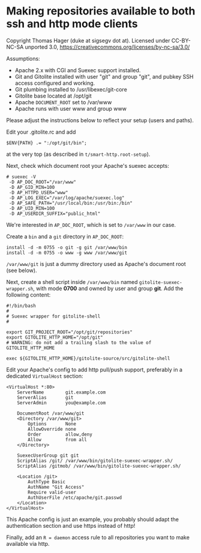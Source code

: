 # Making repositories available to both ssh and http mode clients

Copyright Thomas Hager (duke at sigsegv dot at).  Licensed under CC-BY-NC-SA
unported 3.0, <https://creativecommons.org/licenses/by-nc-sa/3.0/>

Assumptions:

  * Apache 2.x with CGI and Suexec support installed.
  * Git and Gitolite installed with user "git" and group "git", and pubkey SSH
    access configured and working.
  * Git plumbing installed to /usr/libexec/git-core
  * Gitolite base located at /opt/git
  * Apache `DOCUMENT_ROOT` set to /var/www
  * Apache runs with user www and group www

Please adjust the instructions below to reflect your setup (users and paths).

Edit your .gitolite.rc and add

    $ENV{PATH} .= ":/opt/git/bin";

at the very top (as described in `t/smart-http.root-setup`).

Next, check which document root your Apache's suexec accepts:

    # suexec -V
     -D AP_DOC_ROOT="/var/www"
     -D AP_GID_MIN=100
     -D AP_HTTPD_USER="www"
     -D AP_LOG_EXEC="/var/log/apache/suexec.log"
     -D AP_SAFE_PATH="/usr/local/bin:/usr/bin:/bin"
     -D AP_UID_MIN=100
     -D AP_USERDIR_SUFFIX="public_html"

We're interested in `AP_DOC_ROOT`, which is set to `/var/www` in our case.

Create a `bin` and a `git` directory in `AP_DOC_ROOT`:

    install -d -m 0755 -o git -g git /var/www/bin
    install -d -m 0755 -o www -g www /var/www/git

`/var/www/git` is just a dummy directory used as Apache's document root (see below).

Next, create a shell script inside `/var/www/bin` named `gitolite-suexec-wrapper.sh`,
with mode **0700** and owned by user and group **git**. Add the following content:

    #!/bin/bash
    #
    # Suexec wrapper for gitolite-shell
    #

    export GIT_PROJECT_ROOT="/opt/git/repositories"
    export GITOLITE_HTTP_HOME="/opt/git"
    # WARNING: do not add a trailing slash to the value of GITOLITE_HTTP_HOME

    exec ${GITOLITE_HTTP_HOME}/gitolite-source/src/gitolite-shell

Edit your Apache's config to add http pull/push support, preferably in
a dedicated `VirtualHost` section:

    <VirtualHost *:80>
        ServerName        git.example.com
        ServerAlias       git
        ServerAdmin       you@example.com

        DocumentRoot /var/www/git
        <Directory /var/www/git>
            Options       None
            AllowOverride none
            Order         allow,deny
            Allow         from all
        </Directory>

        SuexecUserGroup git git
        ScriptAlias /git/ /var/www/bin/gitolite-suexec-wrapper.sh/
        ScriptAlias /gitmob/ /var/www/bin/gitolite-suexec-wrapper.sh/

        <Location /git>
            AuthType Basic
            AuthName "Git Access"
            Require valid-user
            AuthUserFile /etc/apache/git.passwd
        </Location>
    </VirtualHost>

This Apache config is just an example, you probably should adapt the authentication
section and use https instead of http!

Finally, add an `R = daemon` access rule to all repositories you want to
make available via http.

